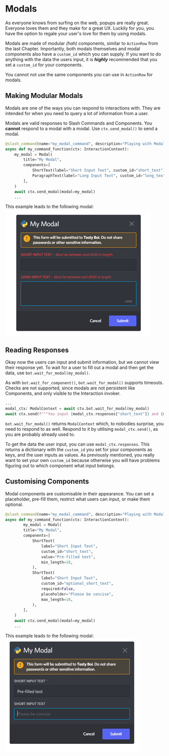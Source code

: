 # Modals

As everyone knows from surfing on the web, popups are really great. Everyone loves them and they make for a great UX.
Luckily for you, you have the option to regale your user's love for them by using modals.

Modals are made of modular *(hah)* components, similar to `ActionRow` from the last Chapter.
Importantly, both modals themselves and modal components also have a `custom_id` which you can supply.
If you want to do anything with the data the users input, it is ***highly*** recommended that you set a `custom_id` for your components.

You cannot not use the same components you can use in `ActionRow` for modals.

## Making Modular Modals

Modals are one of the ways you can respond to interactions with. They are intended for when you need to query a lot of information from a user.

Modals are valid responses to Slash Commands and Components.
You **cannot** respond to a modal with a modal.
Use `ctx.send_modal()` to send a modal.

```python
@slash_command(name="my_modal_command", description="Playing with Modals")
async def my_command_function(ctx: InteractionContext):
    my_modal = Modal(
        title="My Modal",
        components=[
            ShortText(label="Short Input Text", custom_id="short_text"),
            ParagraphText(label="Long Input Text", custom_id="long_text"),
        ],
    )
    await ctx.send_modal(modal=my_modal)
    ...
```

This example leads to the following modal:
    <br>![example_modal.png](../images/Modals/modal_example.png "The Add bot button and text")

## Reading Responses

Okay now the users can input and submit information, but we cannot view their response yet.
To wait for a user to fill out a modal and then get the data, use `bot.wait_for_modal(my_modal)`.

As with `bot.wait_for_component()`, `bot.wait_for_modal()` supports timeouts. Checks are not supported, since modals are not persistent like Components, and only visible to the Interaction invoker.

```python
...
modal_ctx: ModalContext = await ctx.bot.wait_for_modal(my_modal)
await ctx.send(f"""You input {modal_ctx.responses["short_text"]} and {modal_ctx.responses["long_text"]}""")
```

`bot.wait_for_modal()` returns `ModalContext` which, to nobodies surprise, you need to respond to as well. Respond to it by utilising `modal_ctx.send()`, as you are probably already used to.

To get the data the user input, you can use `modal_ctx.responses`. This returns a dictionary with the `custom_id` you set for your components as keys, and the user inputs as values.
As previously mentioned, you really want to set your own `custom_id` because otherwise you will have problems figuring out to which component what input belongs.  

## Customising Components

Modal components are customisable in their appearance. You can set a placeholder, pre-fill them, restrict what users can input, or make them optional.

```python
@slash_command(name="my_modal_command", description="Playing with Modals")
async def my_command_function(ctx: InteractionContext):
        my_modal = Modal(
        title="My Modal",
        components=[
            ShortText(
                label="Short Input Text",
                custom_id="short_text",
                value="Pre-filled text",
                min_length=10,
            ),
            ShortText(
                label="Short Input Text",
                custom_id="optional_short_text",
                required=False,
                placeholder="Please be concise",
                max_length=10,
            ),
        ],
    )
    await ctx.send_modal(modal=my_modal)
    ...
```

This example leads to the following modal:
    <br>![example_modal.png](../images/Modals/modal_example_customisiblity.png "The Add bot button and text")
